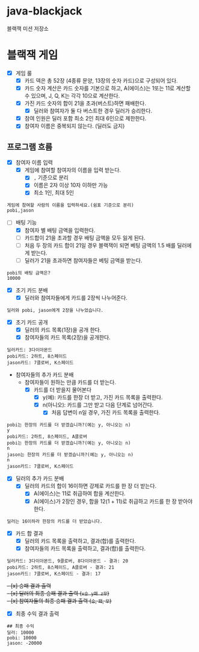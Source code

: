 # java-blackjack

블랙잭 미션 저장소

# 블랙잭 게임

- [x] 게임 룰
    - [x] 카드 덱은 총 52장 (4종류 문양, 13장의 숫자 카드)으로 구성되어 있다.
    - [x] 카드 숫자 계산은 카드 숫자를 기본으로 하고, A(에이스)는 1또는 11로 계산할 수 있으며, J, Q, K는 각각 10으로 계산한다.
    - [x] 가진 카드 숫자의 합이 21을 초과(버스트)하면 패배한다.
        - [x] 딜러와 참여자가 둘 다 버스트한 경우 딜러가 승리한다.
    - [x] 참여 인원은 딜러 포함 최소 2인 최대 6인으로 제한한다.
    - [x] 참여자 이름은 중복되지 않는다. (딜러도 금지)

## 프로그램 흐름

- [x] 참여자 이름 입력
    - [x] 게임에 참여할 참여자의 이름을 입력 받는다.
        - [x] `,` 기준으로 분리
        - [x] 이름은 2자 이상 10자 이하만 가능
        - [x] 최소 1인, 최대 5인

```
게임에 참여할 사람의 이름을 입력하세요.(쉼표 기준으로 분리)
pobi,jason
```

- [ ] 배팅 기능
    - [x] 참여자 별 배팅 금액을 입력한다.
    - [ ] 카드합이 21을 초과할 경우 배팅 금액을 모두 잃게 된다.
    - [ ] 처음 두 장의 카드 합이 21일 경우 블랙잭이 되면 베팅 금액의 1.5 배를 딜러에게 받는다.
    - [ ] 딜러가 21을 초과하면 참여자들은 베팅 금액을 받는다.

```
pobi의 배팅 금액은?
10000
```

- [x] 초기 카드 분배
    - [x] 딜러와 참여자들에게 카드를 2장씩 나누어준다.

```
딜러와 pobi, jason에게 2장을 나누었습니다.
```

- [x] 초기 카드 공개
    - [x] 딜러의 카드 목록(1장)을 공개 한다.
    - [x] 참여자들의 카드 목록(2장)을 공개한다.

```
딜러카드: 3다이아몬드
pobi카드: 2하트, 8스페이드
jason카드: 7클로버, K스페이드
```

- 참여자들의 추가 카드 분배
    - 참여자들이 원하는 만큼 카드를 더 받는다.
        - [x] 카드를 더 받을지 물어본다
            - [x] y(예): 카드를 한장 더 받고, 가진 카드 목록을 출력한다.
            - [x] n(아니오): 카드를 그만 받고 다음 단계로 넘어간다.
                - [x] 처음 답변이 n일 경우, 가진 카드 목록을 출력한다.

```
pobi는 한장의 카드를 더 받겠습니까?(예는 y, 아니오는 n)
y
pobi카드: 2하트, 8스페이드, A클로버
pobi는 한장의 카드를 더 받겠습니까?(예는 y, 아니오는 n)
n
jason는 한장의 카드를 더 받겠습니까?(예는 y, 아니오는 n)
n
jason카드: 7클로버, K스페이드
```

- [x] 딜러의 추가 카드 분배
    - [x] 딜러의 카드의 합이 16이하면 강제로 카드를 한 장 더 받는다.
        - [x] A(에이스)는 11로 취급하여 합을 계산한다.
        - [x] A(에이스)가 2장인 경우, 합을 12(1 + 11)로 취급하고 카드를 한 장 받아야 한다.

```
딜러는 16이하라 한장의 카드를 더 받았습니다.
```

- [x] 카드 합 결과
    - [x] 딜러의 카드 목록을 출력하고, 결과(합)를 출력한다.
    - [x] 참여자들의 카드 목록을 출력하고, 결과(합)를 출력한다.

```
딜러카드: 3다이아몬드, 9클로버, 8다이아몬드 - 결과: 20
pobi카드: 2하트, 8스페이드, A클로버 - 결과: 21
jason카드: 7클로버, K스페이드 - 결과: 17
```

~~- [x] 승패 결과 출력~~  
    ~~- [x] 딜러의 최종 승패 결과 출력 (`x승 y패 z무`)~~  
    ~~- [x] 참여자들의 최종 승패 결과 출력 (`승`, `패`, `무`)~~  

- [x] 최종 수익 결과 출력

```
## 최종 수익
딜러: 10000
pobi: 10000 
jason: -20000
```
